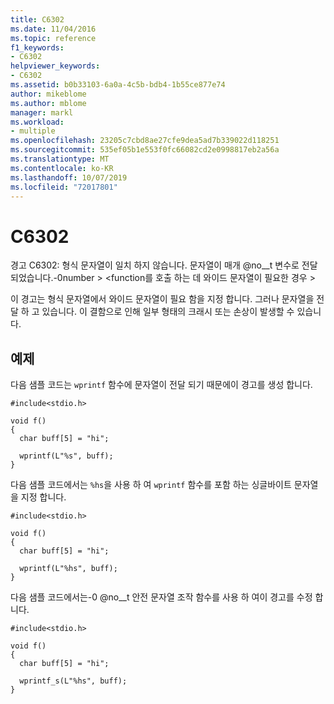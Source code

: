 ```yaml
---
title: C6302
ms.date: 11/04/2016
ms.topic: reference
f1_keywords:
- C6302
helpviewer_keywords:
- C6302
ms.assetid: b0b33103-6a0a-4c5b-bdb4-1b55ce877e74
author: mikeblome
ms.author: mblome
manager: markl
ms.workload:
- multiple
ms.openlocfilehash: 23205c7cbd8ae27cfe9dea5ad7b339022d118251
ms.sourcegitcommit: 535ef05b1e553f0fc66082cd2e0998817eb2a56a
ms.translationtype: MT
ms.contentlocale: ko-KR
ms.lasthandoff: 10/07/2019
ms.locfileid: "72017801"
---
```

# <a name="c6302"></a>C6302
경고 C6302: 형식 문자열이 일치 하지 않습니다. 문자열이 매개 @no__t 변수로 전달 되었습니다.-0number > \<function를 호출 하는 데 와이드 문자열이 필요한 경우 >

 이 경고는 형식 문자열에서 와이드 문자열이 필요 함을 지정 합니다. 그러나 문자열을 전달 하 고 있습니다. 이 결함으로 인해 일부 형태의 크래시 또는 손상이 발생할 수 있습니다.

## <a name="example"></a>예제
 다음 샘플 코드는 `wprintf` 함수에 문자열이 전달 되기 때문에이 경고를 생성 합니다.

```
#include<stdio.h>

void f()
{
  char buff[5] = "hi";

  wprintf(L"%s", buff);
}
```

 다음 샘플 코드에서는 `%hs`을 사용 하 여 `wprintf` 함수를 포함 하는 싱글바이트 문자열을 지정 합니다.

```
#include<stdio.h>

void f()
{
  char buff[5] = "hi";

  wprintf(L"%hs", buff);
}
```

 다음 샘플 코드에서는-0 @no__t 안전 문자열 조작 함수를 사용 하 여이 경고를 수정 합니다.

```
#include<stdio.h>

void f()
{
  char buff[5] = "hi";

  wprintf_s(L"%hs", buff);
}
```